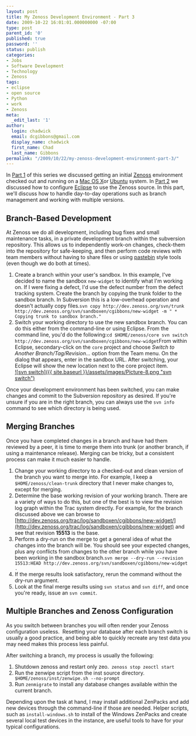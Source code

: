 ```yaml
---
layout: post
title: My Zenoss Development Environment - Part 3
date: 2009-10-22 16:01:01.000000000 -07:00
type: post
parent_id: '0'
published: true
password: ''
status: publish
categories:
- Jobs
- Software Development
- Technology
- Zenoss
tags:
- eclipse
- open source
- Python
- work
- Zenoss
meta:
  _edit_last: '1'
author:
  login: chadwick
  email: dcgibbons@gmail.com
  display_name: chadwick
  first_name: Chad
  last_name: Gibbons
permalink: "/2009/10/22/my-zenoss-development-environment-part-3/"
---
```

In [Part 1](../2009/10/22/my-zenoss-development-environment-part-1/) of this series we discussed getting an initial [Zenoss](http://www.zenoss.com/) environment checked out and running on a [Mac OS X](http://www.apple.com/macosx/)or [Ubuntu](http://www.ubuntu.com/) system. In [Part 2](http://chadgibbons.com/2009/10/22/my-zenoss-development-environment-part-2/) we discussed how to configure [Eclipse](http://www.eclipse.org/) to use the Zenoss source. In this part, we'll discuss how to handle day-to-day operations such as branch management and working with multiple versions.

## Branch-Based Development

At Zenoss we do all development, including bug fixes and small maintenance tasks, in a private development branch within the subversion repository. This allows us to independently work-on changes, check-them into the repository for safe-keeping, and then perform code reviews with team members without having to share files or using [pastebin](http://pastebin.com/) style tools (even though we do both at times).

1. Create a branch within your user's sandbox. In this example, I've decided to name the sandbox `new-widget` to identify what I'm working on. If I were fixing a defect, I'd use the defect number from the defect tracking system. Create the branch by copying the trunk folder to the sandbox branch. In Subversion this is a low-overhead operation and doesn't actually copy files.`
svn copy http://dev.zenoss.org/svn/trunk http://dev.zenoss.org/svn/sandboxen/cgibbons/new-widget -m " * Copying trunk to sandbox branch."
`
2. Switch your working directory to use the new sandbox branch. You can do this either from the command-line or using Eclipse. From the command line, you'd do the following:`
cd $HOME/zenoss/core
svn switch http://dev.zenoss.org/svn/sandboxen/cgibbons/new-widget
`From within Eclipse, secondary-click on the `core` project and choose _Switch to Another Branch/Tag/Revision..._ option from the Team menu. On the dialog that appears, enter in the sandbox URL. After switching, your Eclipse will show the new location next to the core project item.  
[![svn switch]({{ site.baseurl }}/assets/images/Picture-8.png "svn switch")](http://chadgibbons.com/2009/10/22/my-zenoss-development-environment-part-3/picture-8/)

Once your development environment has been switched, you can make changes and commit to the Subversion repository as desired. If you're unsure if you are in the right branch, you can always use the `svn info` command to see which directory is being used.

## Merging Branches

Once you have completed changes in a branch and have had them reviewed by a peer, it is time to merge them into trunk (or another branch, if using a maintenance release). Merging can be tricky, but a consistent process can make it much easier to handle.

1. Change your working directory to a checked-out and clean version of the branch you want to merge into. For example, I keep a `$HOME/zenoss/clean-trunk` directory that I never make changes to, except for merging.
2. Determine the base working revision of your working branch. There are a variety of ways to do this, but one of the best is to view the revision log graph within the Trac system directly. For example, for the branch discussed above we can browse to [http://dev.zenoss.org/trac/log/sandboxen/cgibbons/new-widget/](http://dev.zenoss.org/trac/log/sandboxen/cgibbons/new-widget) and see that revision **15513** is the base.
3. Perform a dry-run on the merge to get a general idea of what the changes into the branch will be. You should see your expected changes, plus any conflicts from changes to the other branch while you have been working in the sandbox branch.`
svn merge --dry-run --revision 15513:HEAD http://dev.zenoss.org/svn/sandboxen/cgibbons/new-widget .
`
4. If the merge results look satisfactory, rerun the command without the dry-run argument.
5. Look at the final merge results using `svn status` and `svn diff`, and once you're ready, issue an `svn commit`.

## Multiple Branches and Zenoss Configuration

As you switch between branches you will often render your Zenoss configuration useless.&nbsp; Resetting your database after each branch switch is usually a good practice, and being able to quickly recreate any test data you may need makes this process less painful.

After switching a branch, my process is usually the following:

1. Shutdown zenoss and restart only zeo.`
zenoss stop
zeoctl start`
2. Run the zenwipe script from the inst source directory.`
$HOME/zenoss/inst/zenwipe.sh --no-prompt`
3. Run `zenmigrate` to install any database changes available within the current branch.

Depending upon the task at hand, I may install additional ZenPacks and add new devices through the command-line if those are needed. Helper scripts, such as `install-windows.sh` to install of the Windows ZenPacks and create several local test devices in the instance, are useful tools to have for your typical configurations.

